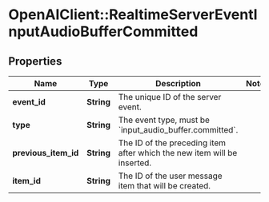 # OpenAIClient::RealtimeServerEventInputAudioBufferCommitted

## Properties
Name | Type | Description | Notes
------------ | ------------- | ------------- | -------------
**event_id** | **String** | The unique ID of the server event. | 
**type** | **String** | The event type, must be &#x60;input_audio_buffer.committed&#x60;. | 
**previous_item_id** | **String** | The ID of the preceding item after which the new item will be inserted.  | 
**item_id** | **String** | The ID of the user message item that will be created. | 

